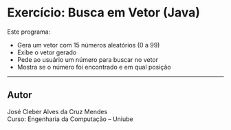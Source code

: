 # Exercício: Busca em Vetor (Java)

Este programa:

- Gera um vetor com 15 números aleatórios (0 a 99)
- Exibe o vetor gerado
- Pede ao usuário um número para buscar no vetor
- Mostra se o número foi encontrado e em qual posição

---

## Autor

José Cleber Alves da Cruz Mendes  
Curso: Engenharia da Computação – Uniube
